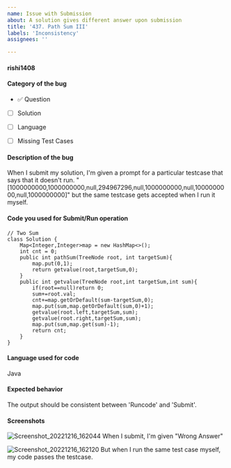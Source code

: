 ```yaml
---
name: Issue with Submission
about: A solution gives different answer upon submission
title: '437. Path Sum III'
labels: 'Inconsistency'
assignees: ''

---
```


<!--
Note - Any content mentioned below in `<!-- ->` blocks are just comments
to help you fill-up the issue. It won't be visible in the actual issue after
you click on submit.
-->

#### rishi1408
<!-- Your LeetCode username -->


#### Category of the bug
- ✅ Question
- [ ] Solution
- [ ] Language
- [ ] Missing Test Cases 


#### Description of the bug
When I submit my solution, I'm given a prompt for a particular testcase that says that it doesn't run. "[1000000000,1000000000,null,294967296,null,1000000000,null,1000000000,null,1000000000]"
but the same testcase gets accepted when I run it myself. 


#### Code you used for Submit/Run operation
<!-- 
Please make sure you wrap your code with ``` tags. 
Otherwise we may reject your request. 
-->

```
// Two Sum
class Solution {
    Map<Integer,Integer>map = new HashMap<>();
    int cnt = 0;
    public int pathSum(TreeNode root, int targetSum){
        map.put(0,1);
        return getvalue(root,targetSum,0);
    }
    public int getvalue(TreeNode root,int targetSum,int sum){
        if(root==null)return 0;
        sum+=root.val;
        cnt+=map.getOrDefault(sum-targetSum,0);
        map.put(sum,map.getOrDefault(sum,0)+1);
        getvalue(root.left,targetSum,sum);
        getvalue(root.right,targetSum,sum);
        map.put(sum,map.get(sum)-1);
        return cnt;
    }
}
```

#### Language used for code
Java

#### Expected behavior
The output should be consistent between 'Runcode' and 'Submit'.



#### Screenshots
<!-- If applicable, add screenshots to explain your issue. -->

![Screenshot_20221216_162044](https://user-images.githubusercontent.com/72802103/208082739-73ef8632-eb2c-4faa-b9de-a8dcc17da116.png)
When I submit, I'm given "Wrong Answer"


![Screenshot_20221216_162120](https://user-images.githubusercontent.com/72802103/208082885-dc6b83dc-85bf-48d3-8e31-2a310dd435a8.png)
But when I run the same test case myself, my code passes the testcase.
